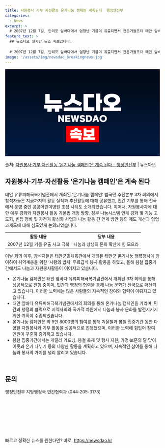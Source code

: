 ```yaml
---
title: 자원봉사 기부 자선활동 온기나눔 캠페인 계속된다  행정안전부
categories:
  - News
excerpt: >
  # 2007년 12월 7일, 만리포 앞바다에서 엄청난 기름이 유출되면서 전문가들조차 태안 앞바다가 회복되려면…
feature_text: >
  ## 뉴스다오 실시간 뉴스 속보입니다.

  # 2007년 12월 7일, 만리포 앞바다에서 엄청난 기름이 유출되면서 전문가들조차 태안 앞바다가 회복되려면…
image: '/assets/img/newsdao_breakingnews.jpg'
---
```


![뉴스다오 속보](/assets/img/newsdao_breakingnews.jpg)

<p>출처: <a href="https://newsdao.kr/3678" rel="dofollow">자원봉사·기부·자선활동 ‘온기나눔 캠페인’은 계속 된다 - 행정안전부</a> | 뉴스다오</p>

<h2 data-ke-size="size26">자원봉사·기부·자선활동 ‘온기나눔 캠페인’은 계속 된다</h2>
<p data-ke-size="size16">태안 유류피해극복기념관에서 개최된 ‘온기나눔 캠페인’ 범국민 추진본부 3차 회의에서 참석자들은 지금까지의 활동 실적과 추진활동에 대해 공유했고, 민간 기부를 통해 전국에서 운영 중인 공공어린이병원 조성 사례도 소개되었습니다. 이어서, 자원봉사자에 대한 예우 강화와 자원봉사 활동 기본법 개정 방향, 정부 나눔시스템 연계 강화 및 기능 고도화, 빈집 정비 및 자전거 활성화 사업과 나눔 활동 간 연계 방안 등의 제도 개선과 협업과제도에 대해 심도있게 논의되었습니다.</p>
<table>
	<tr>
		<td style="text-align: center; height: 17px;"><b>활동 내용</b></td>
		<td style="text-align: center; height: 17px;"><b>당부 내용</b></td>
	</tr>
	<tr>
		<td style="text-align: center; height: 17px;">2007년 12월 기름 유출 사고 극복</td>
		<td style="text-align: center; height: 17px;">나눔과 상생의 문화 확산에 힘 모으라</td>
	</tr>
</table>
<p data-ke-size="size16">이날 회의 이후, 참석자들은 태안군민체육관에서 개최된 태안군 온기나눔 행복행사에 참여하여 취약계층을 위한 ‘사랑의 밥차’ 무료급식 봉사 활동을 하였고, 올해 봄철 집중기간에서도 나눔과 자원봉사활동이 이어지고 있습니다.</p>
<ul>
	<li>온기나눔 캠페인은 태안 앞바다 유류피해극복기념관에서 개최된 3차 회의를 통해 성공적으로 진행 중이며, 민간과 행정의 협력을 통해 나눔 문화가 전국으로 확산되고 있습니다. 이러한 노력에는 많은 사람들의 지속적인 참여와 협력이 이뤄지고 있습니다.</li>
	<li>태안 앞바다 유류피해극복기념관에서의 회의를 통해 온기나눔 캠페인을 기리며, 민간과 행정의 협력으로 지역사회와 국가적 차원에서 나눔과 봉사 문화를 발전시키기 위한 계획이 수립되었습니다.</li>
	<li>온기나눔 캠페인은 약 9만 8000명의 참여를 통해 겨울철과 봄철 집중기간 동안 다양한 자원봉사와 기부 활동을 성공적으로 진행했으며, 이러한 노력에 힘입어 참여 인원이 꾸준히 증가하고 있습니다.</li>
	<li>봄철 집중기간에서는 게릴라 가드닝, 봄철 축제 및 행사 지원, 가정·보훈의 달 맞이 이웃과 온기 나누기 등의 다양한 활동을 계획하고 있으며, 지속적인 참여를 통해 나눔과 봉사의 가치를 널리 알리고 있습니다.</li>
</ul>
<p data-ke-size="size16">&nbsp;</p>
<h2 data-ke-size="size26">문의</h2>
<p data-ke-size="size16">행정안전부 지방행정국 민간협력과 (044-205-3173)</p>
<p data-ke-size="size16">&nbsp;</p>
<p data-ke-size="size16">&nbsp;</p>
<p data-ke-size="size16">&nbsp;</p>
<p data-ke-size="size16">&nbsp;</p> 

빠르고 정확한 뉴스를 원한다면? 바로, <a href="https://newsdao.kr" rel="dofollow">https://newsdao.kr</a>


